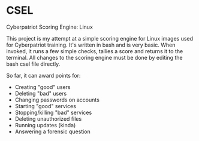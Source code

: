 # CSEL
Cyberpatriot Scoring Engine: Linux

This project is my attempt at a simple scoring engine for Linux images used for Cyberpatriot training. It's written in bash and is very basic. When invoked, it runs a few simple checks, tallies a score and returns it to the terminal. All changes to the scoring engine must be done by editing the bash csel file directly. 

So far, it can award points for:
- Creating "good" users
- Deleting "bad" users
- Changing passwords on accounts
- Starting "good" services
- Stopping/killing "bad" services
- Deleting unauthorized files
- Running updates (kinda)
- Answering a forensic question

